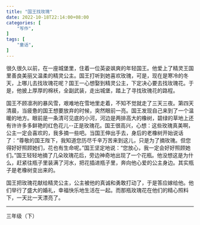 ```yaml
---
title: "国王找玫瑰"
date: 2022-10-18T22:14:00+08:00
categories: [
    "写作",
]
tags: [
    "童话",
]
---
```


很久很久以前，在一座城堡里，住着一位英姿飒爽的年轻国王。他爱上了精灵王国里善良美丽又温柔的精灵公主。国王打听到她喜欢玫瑰，可是，现在是寒冷的冬天，上哪儿去找玫瑰花呢？国王一心想娶到精灵公主，下定决心要去找玫瑰花。于是，他披上厚厚的棉袄，全副武装，走出城堡，踏上了寻找玫瑰花的路程。

<!--more-->

国王不顾凛冽的暴风雪，艰难地在雪地里走着，不知不觉就走了三天三夜。第四天清晨，当疲惫的国王想要放弃的时候，突然眼前一亮。国王发现自己来到了一个温暖的地方。眼前是一条清可见底的小河，河边是两排高大的橡树，碧绿的草地上还有许许多多鲜艳的红色花儿--正是玫瑰花。国王很高兴，心想：这些玫瑰真美啊，公主一定会喜欢的，我多摘一些吧。当国王伸出手去，身后的老橡树开始说话了：“尊敬的国王陛下，我知道您历尽千辛万苦来到这儿，只是为了摘玫瑰。但您得好好照顾她们，花也有生命呢。”国王坚定地说：“您放心，我一定会好好照顾她们。”国王轻轻地摘了几朵玫瑰花后，旁边神奇地出现了一个花瓶。他没想这是为什么，赶紧往瓶子里装满了河水，把花插进瓶子里，奔向他心爱的公主身边。其实瓶子是老橡树变出来的。

国王把玫瑰花献给精灵公主，公主被他的真诚和勇敢打动了，于是答应嫁给他。他们举行了盛大的婚礼，幸福快乐地生活在一起。而那瓶玫瑰花在他们的精心照料下，一天比一天漂亮了。

---
三年级（下）